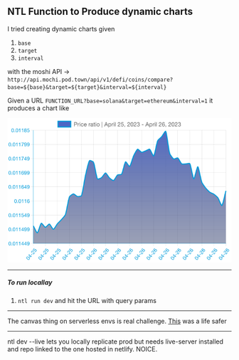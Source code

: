 ## NTL Function to Produce dynamic charts

I tried creating dynamic charts given

1. `base`
2. `target`
3. `interval`

with the moshi API -> `http://api.mochi.pod.town/api/v1/defi/coins/compare?base=${base}&target=${target}&interval=${interval}`

Given a URL `FUNCTION_URL?base=solana&target=ethereum&interval=1` it produces a chart
like

<img alt="chart" src="./chart.png"/>

---

##### To run locallay

1. `ntl run dev` and hit the URL with query params


---

The canvas thing on serverless envs is real challenge. 
[This](https://github.com/okwme/serverless-canvas/) was a life safer

---

ntl dev --live lets you locally replicate prod but needs live-server installed and repo linked to the one hosted in netlify. NOICE.